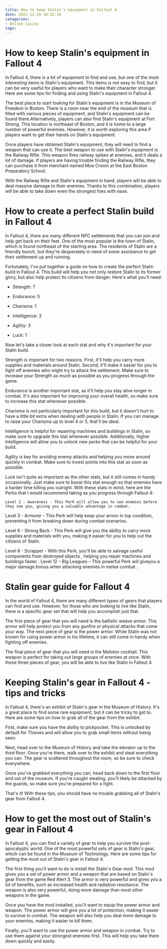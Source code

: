 ```yaml
---
title: How to keep Stalin's equipment in Fallout 4
date: 2022-12-29 18:32:19
categories:
- Online Casino
tags:
---
```



#  How to keep Stalin's equipment in Fallout 4

In Fallout 4, there is a lot of equipment to find and use, but one of the most interesting items is Stalin's equipment. This items is not easy to find, but it can be very useful for players who want to make their character stronger. Here are some tips for finding and using Stalin's equipment in Fallout 4.

The best place to start looking for Stalin's equipment is in the Museum of Freedom in Boston. There is a room near the end of the museum that is filled with various pieces of equipment, and Stalin's equipment can be found there.Alternatively, players can also find Stalin's equipment at Fort Strong. This location is northeast of Boston, and it is home to a large number of powerful enemies. However, it is worth exploring this area if players want to get their hands on Stalin's equipment.

Once players have obtained Stalin's equipment, they will need to find a weapon that can use it. The best weapon to use with Stalin's equipment is the Railway Rifle. This weapon fires railway spikes at enemies, and it deals a lot of damage. If players are having trouble finding the Railway Rifle, they can purchase it from merchant named Moe Cronin at the East Boston Preparatory School.

With the Railway Rifle and Stalin's equipment in hand, players will be able to deal massive damage to their enemies. Thanks to this combination, players will be able to take down even the strongest foes with ease.

#  How to create a perfect Stalin build in Fallout 4 

In Fallout 4, there are many different NPC settlements that you can join and help get back on their feet. One of the most popular is the town of Stalin, which is found northeast of the starting area. The residents of Stalin are a friendly bunch, but they're desperately in need of some assistance to get their settlement up and running.

Fortunately, I've put together a guide on how to create the perfect Stalin build in Fallout 4. This build will help you not only restore Stalin to its former glory, but also help protect its citizens from danger. Here's what you'll need:

- Strength: 7

- Endurance: 5

- Charisma: 1

- Intelligence: 3

- Agility: 3

- Luck: 1

Now let's take a closer look at each stat and why it's important for your Stalin build. 

Strength is important for two reasons. First, it'll help you carry more supplies and materials around Stalin. Second, it'll make it easier for you to fight off enemies who might try to attack the settlement. Make sure to increase your Strength as much as possible as you progress through the game. 

Endurance is another important stat, as it'll help you stay alive longer in combat. It's also important for improving your overall health, so make sure to increase this stat whenever possible. 

Charisma is not particularly important for this build, but it doesn't hurt to have a little bit extra when dealing with people in Stalin. If you can manage to raise your Charisma up to level 4 or 5, that'll be ideal. 

Intelligence is helpful for repairing machines and buildings in Stalin, so make sure to upgrade this stat whenever possible. Additionally, higher Intelligence will allow you to unlock new perks that can be helpful for your build. 


Agility is key for avoiding enemy attacks and helping you move around quickly in combat. Make sure to invest points into this stat as soon as possible. 

Luck isn't quite as important as the other stats, but it still comes in handy occasionally. Just make sure to boost this stat enough so that enemies have a harder time killing you outright. 
With these stats in mind, here are the Perks that I would recommend taking as you progress through Fallout 4: 





	Level 2 - Awareness - This Perk will allow you to see enemies before they see you, giving you a valuable advantage in combat. 

Level 3 - Armorer - This Perk will help keep your armor in top condition, preventing it from breaking down during combat scenarios. 

Level 6 - Strong Back - This Perk will give you the ability to carry more supplies and materials with you, making it easier for you to help out the citizens of Stalin. 

Level 8 - Scrapper - With this Perk, you'll be able to salvage useful components from destroyed objects , helping you repair machines and buildings faster .   Level 12 – Big Leagues – This powerful Perk will giveyou a major damage bonus when attacking enemies in melee combat .

#  Stalin gear guide for Fallout 4 

In the world of Fallout 4, there are many different types of gears that players can find and use. However, for those who are looking to live like Stalin, there is a specific gear set that will help you accomplish just that.

The first piece of gear that you will need is the ballistic weave armor. This armor will help protect you from any gunfire or physical attacks that come your way. The next piece of gear is the power armor. While Stalin was not known for using power armor in his lifetime, it can still come in handy when fighting off enemies.

The final piece of gear that you will need is the Molotov cocktail. This weapon is perfect for taking out large groups of enemies at once. With these three pieces of gear, you will be able to live like Stalin in Fallout 4.

#  Keeping Stalin's gear in Fallout 4 - tips and tricks 

In Fallout 4, there's an exhibit of Stalin's gear in the Museum of History. It's a great place to find some rare equipment, but it can be tricky to get to. Here are some tips on how to grab all of the gear from the exhibit.

First, make sure you have the ability to pickpocket. This is unlocked by default for Thieves and will allow you to grab small items without being seen.

Next, head over to the Museum of History and take the elevator up to the third floor. Once you're there, walk over to the exhibit and steal everything you can. The gear is scattered throughout the room, so be sure to check everywhere.

Once you've grabbed everything you can, head back down to the first floor and out of the museum. If you're caught stealing, you'll likely be attacked by the guards, so make sure you're prepared for a fight.

That's it! With these tips, you should have no trouble grabbing all of Stalin's gear from Fallout 4.

#  How to get the most out of Stalin's gear in Fallout 4

In Fallout 4, you can find a variety of gear to help you survive the post-apocalyptic world. One of the most powerful sets of gear is Stalin's gear, which can be found in the Museum of Technology. Here are some tips for getting the most out of Stalin's gear in Fallout 4.

The first thing you'll want to do is install the Stalin's Gear mod. This mod gives you a set of power armor and a weapon that are based on Stalin's gear from the game Red Alert 3. The armor is very powerful and gives you a lot of benefits, such as increased health and radiation resistance. The weapon is also very powerful, doing more damage than most other weapons in the game.

Once you have the mod installed, you'll want to equip the power armor and weapon. The power armor will give you a lot of protection, making it easier to survive in combat. The weapon will also help you deal more damage to your enemies, making it easier to kill them.

Finally, you'll want to use the power armor and weapon in combat. Try to use them against your strongest enemies first. This will help you take them down quickly and easily.